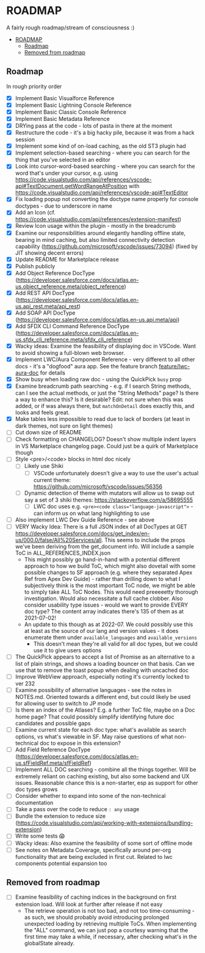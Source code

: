 # ROADMAP
A fairly rough roadmap/stream of consciousness :)

- [ROADMAP](#roadmap)
  - [Roadmap](#roadmap-1)
  - [Removed from roadmap](#removed-from-roadmap)

## Roadmap
In rough priority order
- [X] Implement Basic Visualforce Reference
- [X] Implement Basic Lightning Console Reference
- [X] Implement Basic Classic Console Reference
- [X] Implement Basic Metadata Reference
- [X] DRYing pass at the code - lots of pasta in there at the moment
- [X] Restructure the code - it's a big hacky pile, because it was from a hack session
- [X] Implement some kind of on-load caching, as the old ST3 plugin had
- [X] Implement selection-based searching - where you can search for the thing that you've selected in an editor
- [X] Look into cursor-word-based searching - where you can search for the word that's under your cursor, e.g. using https://code.visualstudio.com/api/references/vscode-api#TextDocument.getWordRangeAtPosition with https://code.visualstudio.com/api/references/vscode-api#TextEditor
- [X] Fix loading popup not converting the doctype name properly for console doctypes - due to underscore in name
- [X] Add an Icon (cf. https://code.visualstudio.com/api/references/extension-manifest)
- [X] Review Icon usage within the plugin - mostly in the breadcrumb
- [X] Examine our responsibilities around elegantly handling offline state, bearing in mind caching, but also limited connectivity detection capability (https://github.com/microsoft/vscode/issues/73094) (fixed by JIT showing decent errors)
- [X] Update README for Marketplace release
- [X] Publish publicly
- [X] Add Object Reference DocType (https://developer.salesforce.com/docs/atlas.en-us.object_reference.meta/object_reference)
- [X] Add REST API DocType (https://developer.salesforce.com/docs/atlas.en-us.api_rest.meta/api_rest)
- [X] Add SOAP API DocType (https://developer.salesforce.com/docs/atlas.en-us.api.meta/api)
- [X] Add SFDX CLI Command Reference DocType (https://developer.salesforce.com/docs/atlas.en-us.sfdx_cli_reference.meta/sfdx_cli_reference)
- [X] Wacky ideas: Examine the feasibility of displaying doc in VSCode. Want to avoid showing a full-blown web browser.
- [X] Implement LWC/Aura Component Reference - very different to all other docs - it's a "dogfood" aura app. See the feature branch [feature/lwc-aura-doc](https://github.com/Oblongmana/vscode-salesforce-doc-lookup/tree/feature/lwc-aura-doc) for details
- [X] Show busy when loading raw doc - using the QuickPick `busy` prop
- [X] Examine breadcrumb path searching - e.g. if I search String methods, can I see the actual methods, or just the "String Methods" page? Is there a way to enhance this? Is it desirable? Edit: not sure when this was added, or if was always there, but `matchOnDetail` does exactly this, and looks and feels great.
- [X] Make tables less impossible to read due to lack of borders (at least in dark themes, not sure on light themes)
- [ ] Cut down size of README
- [ ] Check formatting on CHANGELOG? Doesn't show multiple indent layers in VS Marketplace changelog page. Could just be a quirk of Marketplace though
- [ ] Style \<pre\>/\<code\> blocks in html doc nicely
  - [ ] Likely use Shiki
    - [ ] VSCode unfortunately doesn't give a way to use the user's actual current theme: https://github.com/microsoft/vscode/issues/56356
  - [ ] Dynamic detection of theme with mutators will allow us to swap out say a set of 3 shiki themes: https://stackoverflow.com/a/58695555
    - [ ] LWC doc uses e.g. `<pre><code class="language-javascript">` - can inform us on what lang highlighting to use
- [ ] Also implement LWC Dev Guide Reference - see above
- [ ] VERY Wacky Idea: There is a full JSON index of all DocTypes at GET https://developer.salesforce.com/docs/get_index/en-us/000.0/false/All%20Services/all. This seems to include the props we've been deriving from the get_document info. Will include a sample ToC in ALL_REFERENCES_INDEX.json
  - This might possibly go hand-in-hand with a potential different approach to how we build ToC, which might also dovetail with some possible changes to SF approach (e.g. where they separated Apex Ref from Apex Dev Guide) - rather than drilling down to what I subjectively think is the most important ToC node, we might be able to simply take ALL ToC Nodes. This would need preeeeetty thorough investigation. Would also necessitate a full cache clobber. Also consider usability type issues - would we want to provide EVERY doc type? The content array indicates there's 135 of them as at 2021-07-02!
  - An update to this though as at 2022-07. We could possibly use this at least as the source of our lang and version values - it does enumerate them under `available_languages` and `available_versions`
    - This doesn't mean they're all valid for all doc types, but we could use it to give users options
- [ ] The QuickPick appears to accept a list of Promise<string> as an alternative to a list of plain strings, and shows a loading bouncer on that basis. Can we use that to remove the toast popup when dealing with uncached doc
- [ ] Improve WebView approach, especially noting it's currently locked to ver 232
- [ ] Examine possibility of alternative languages - see the notes in NOTES.md. Oriented towards a different end, but could likely be used for allowing user to switch to JP mode
- [ ] Is there an index of the Atlases? E.g. a further ToC file, maybe on a Doc home page? That could possibly simplify identifying future doc candidates and possible gaps
- [ ] Examine current state for each doc type: what's available as search options, vs what's viewable in SF. May raise questions of what non-technical doc to expose in this extension?
- [ ] Add Field Reference DocType (https://developer.salesforce.com/docs/atlas.en-us.sfFieldRef.meta/sfFieldRef)
- [ ] Implement ALL DOC searching - combine all the things together. Will be extremely reliant on caching existing, but also some backend and UX issues. Reasonable chance this is a non-starter, esp as support for other doc types grows
- [ ] Consider whether to expand into some of the non-technical documentation
- [ ] Take a pass over the code to reduce `: any` usage
- [ ] Bundle the extension to reduce size (https://code.visualstudio.com/api/working-with-extensions/bundling-extension)
- [ ] Write some tests 😱
- [ ] Wacky ideas: Also examine the feasibility of some sort of offline mode
- [ ] See notes on Metadata Coverage, specifically around per-org functionality that are being excluded in first cut. Related to lwc components potential expansion too

## Removed from roadmap
- [ ] Examine feasibility of caching indices in the background on first extension load. Will look at further after release if not easy
  - The retrieve operation is not too bad, and not too time-consuming - as such, we should probably avoid introducing prolonged unexpected loading by retrieving multiple ToCs. When implementing the "ALL" command, we can just pop a courtesy warning that the first time may take a while, if necessary, after checking what's in the globalState already.